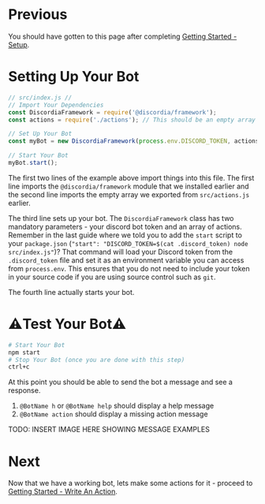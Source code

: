 # Previous
You should have gotten to this page after completing [Getting Started - Setup](gs_setup).

# Setting Up Your Bot
```js
// src/index.js //
// Import Your Dependencies
const DiscordiaFramework = require('@discordia/framework');
const actions = require('./actions'); // This should be an empty array

// Set Up Your Bot
const myBot = new DiscordiaFramework(process.env.DISCORD_TOKEN, actions);

// Start Your Bot
myBot.start();
```
The first two lines of the example above import things into this file. The first line imports the `@discordia/framework` module that we installed earlier and the second line imports the empty array we exported from `src/actions.js` earlier.

The third line sets up your bot. The `DiscordiaFramework` class has two mandatory parameters - your discord bot token and an array of actions. Remember in the last guide where we told you to add the `start` script to your `package.json` (`"start": "DISCORD_TOKEN=$(cat .discord_token) node src/index.js"`)? That command will load your Discord token from the `.discord_token` file and set it as an environment variable you can access from `process.env`. This ensures that you do not need to include your token in your source code if you are using source control such as `git`.

The fourth line actually starts your bot.

# ⚠️Test Your Bot⚠️
```bash
# Start Your Bot
npm start
# Stop Your Bot (once you are done with this step)
ctrl+c
```
At this point you should be able to send the bot a message and see a response.
1) `@BotName h` or `@BotName help` should display a help message
2) `@BotName action` should display a missing action message

TODO: INSERT IMAGE HERE SHOWING MESSAGE EXAMPLES

# Next
Now that we have a working bot, lets make some actions for it - proceed to [Getting Started - Write An Action](gs_write_an_action).